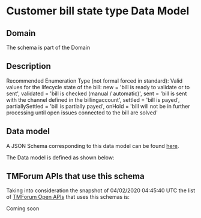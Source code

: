 # Customer bill state type Data Model

## Domain

The  schema is part of the  Domain

## Description

Recommended Enumeration Type (not formal forced in standard): Valid values for the lifecycle state of the bill: new = &#x27;bill is ready to validate or to sent&#x27;, validated = &#x27;bill is checked (manual / automatic)&#x27;, sent = &#x27;bill is sent with the channel defined in the billingaccount&#x27;, settled = &#x27;bill is payed&#x27;, partiallySettled = &#x27;bill is partially payed&#x27;, onHold = &#x27;bill will not be in further processing until open issues connected to the bill are solved&#x27;

## Data model

A JSON Schema corresponding to this data model can be found
[here](https://github.com/tmforum-rand/schemas/blob/candidates/Customer/CustomerBillStateType.schema.json).

The Data model is defined as shown below:




## TMForum APIs that use this schema

Taking into consideration the snapshot of 04/02/2020 04:45:40 UTC the list of [TMForum Open APIs](https://www.tmforum.org/open-apis/) that uses this schemas is:

Coming soon